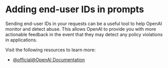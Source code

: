 # Adding end-user IDs in prompts

Sending end-user IDs in your requests can be a useful tool to help OpenAI monitor and detect abuse. This allows OpenAI to provide you with more actionable feedback in the event that they may detect any policy violations in applications.

Visit the following resources to learn more:

- [@official@OpenAI Documentation](https://platform.openai.com/docs/guides/safety-best-practices/end-user-ids)